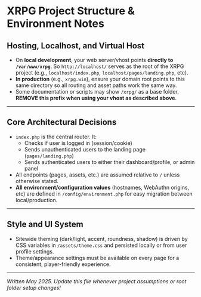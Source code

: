 
# XRPG Project Structure & Environment Notes

## Hosting, Localhost, and Virtual Host

- On **local development**, your web server/vhost points **directly to `/var/www/xrpg`**. So `http://localhost/` serves as the root of the XRPG project (e.g., `localhost/index.php`, `localhost/pages/landing.php`, etc).
- **In production** (e.g., `xrpg.win`), ensure your domain root points to this same directory so all routing and asset paths work the same way.
- Some documentation or scripts may show `/xrpg/` as a base folder. **REMOVE this prefix when using your vhost as described above**.

---

## Core Architectural Decisions

- `index.php` is the central router. It:
   - Checks if user is logged in (session/cookie)
   - Sends unauthenticated users to the landing page (`pages/landing.php`)
   - Sends authenticated users to either their dashboard/profile, or admin panel
- All endpoints (pages, assets, etc.) are assumed relative to `/` unless otherwise stated.
- **All environment/configuration values** (hostnames, WebAuthn origins, etc) are defined in `/config/environment.php` for easy migration between local/production.

---

## Style and UI System

- Sitewide theming (dark/light, accent, roundness, shadow) is driven by CSS variables in `/assets/theme.css` and persisted locally or from user profile settings.
- Theme/appearance settings must be available on every page for a consistent, player-friendly experience.

---

_Written May 2025. Update this file whenever project assumptions or root folder setup changes!_

